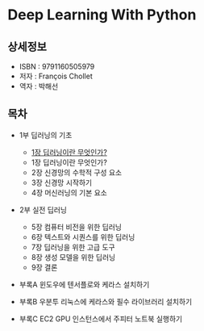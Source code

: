 # Deep Learning With Python


## 상세정보

- ISBN : 9791160505979
- 저자 : François Chollet
- 역자 : 박해선


## 목차

- 1부 딥러닝의 기초
  - [1장 딥러닝이란 무엇인가?](./ch01-what-is-deep-learning/README.md)
  - 1장 딥러닝이란 무엇인가?
  - 2장 신경망의 수학적 구성 요소
  - 3장 신경망 시작하기
  - 4장 머신러닝의 기본 요소

- 2부 실전 딥러닝
  - 5장 컴퓨터 비전을 위한 딥러닝
  - 6장 텍스트와 시퀀스를 위한 딥러닝
  - 7장 딥러닝을 위한 고급 도구
  - 8장 생성 모델을 위한 딥러닝
  - 9장 결론

- 부록A 윈도우에 텐서플로와 케라스 설치하기

- 부록B 우분투 리눅스에 케라스와 필수 라이브러리 설치하기

- 부록C EC2 GPU 인스턴스에서 주피터 노트북 실행하기

